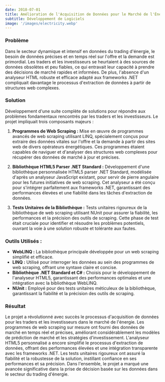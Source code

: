 ```yaml
---
date: 2018-07-01
title: Amélioration de l'Acquisition de Données pour le Marché de l'Énergie Grâce à des Solutions Avancées de Web Scraping
subtitle: Développement de Logiciels
image: '/images/electricity.webp'
---
```


### Problème
Dans le secteur dynamique et intensif en données du trading d'énergie, le besoin de données précises et en temps réel sur l'offre et la demande est primordial. Les traders et les investisseurs se heurtaient à des sources de données obsolètes et peu fiables, ce qui entravait leur capacité à prendre des décisions de marché rapides et informées. De plus, l'absence d'un analyseur HTML robuste et efficace adapté aux frameworks .NET compliquait davantage le processus d'extraction de données à partir de structures web complexes.

### Solution
Développement d'une suite complète de solutions pour répondre aux problèmes fondamentaux rencontrés par les traders et les investisseurs. Le projet impliquait trois composants majeurs :

1. **Programmes de Web Scraping :** Mise en œuvre de programmes avancés de web scraping utilisant LINQ, spécialement conçus pour extraire des données vitales sur l'offre et la demande à partir des sites web de divers opérateurs énergétiques. Ces programmes étaient capables de naviguer et d'analyser des structures web complexes pour récupérer des données de marché à jour et précises.

2. **Bibliothèque HTML5 Parser .NET Standard :** Développement d'une bibliothèque personnalisée HTML5 parser .NET Standard, modélisée d'après un analyseur JavaScript existant, pour servir de pierre angulaire pour les futures initiatives de web scraping. Cet analyseur a été conçu pour s'intégrer parfaitement aux frameworks .NET, garantissant des performances élevées et une fiabilité dans les tâches d'extraction de données.

3. **Tests Unitaires de la Bibliothèque :** Tests unitaires rigoureux de la bibliothèque de web scraping utilisant NUnit pour assurer la fiabilité, les performances et la précision des outils de scraping. Cette phase de test était cruciale pour identifier et résoudre les problèmes potentiels, ouvrant la voie à une solution robuste et tolérante aux fautes.

### Outils Utilisés :

- **WebLINQ :** La bibliothèque principale développée pour un web scraping simplifié et efficace.
- **LINQ :** Utilisé pour interroger les données au sein des programmes de web scraping, offrant une syntaxe claire et concise.
- **Bibliothèque .NET Standard et C# :** Choisis pour le développement de l'analyseur HTML5, garantissant des performances optimales et une intégration avec la bibliothèque WebLINQ.
- **NUnit :** Employé pour des tests unitaires méticuleux de la bibliothèque, garantissant la fiabilité et la précision des outils de scraping.

### Résultat
Le projet a révolutionné avec succès le processus d'acquisition de données pour les traders et les investisseurs dans le marché de l'énergie. Les programmes de web scraping sur mesure ont fourni des données de marché en temps réel et précises, améliorant considérablement les modèles de prédiction de marché et les stratégies d'investissement. L'analyseur HTML5 personnalisé a encore simplifié le processus d'extraction de données, offrant des performances élevées et une intégration transparente avec les frameworks .NET. Les tests unitaires rigoureux ont assuré la fiabilité et la robustesse de la solution, instillant confiance en ses performances et sa précision. Dans l'ensemble, le projet a marqué une avancée significative dans la prise de décision basée sur les données dans le secteur du trading d'énergie.